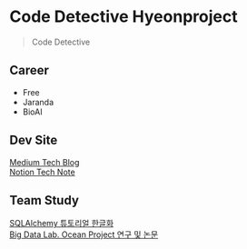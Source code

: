 # Code Detective Hyeonproject

> Code Detective


## Career
- Free
- Jaranda
- BioAI


## Dev Site
[Medium Tech Blog](https://medium.com/@hyeonproject)<br>
[Notion Tech Note](https://hyeonproject.notion.site)<br>

## Team Study
[SQLAlchemy 튜토리얼 한글화](https://soogoonsoogoonpythonists.github.io/sqlalchemy-for-pythonist/)<br>
[Big Data Lab. Ocean Project 연구 및 논문](https://gitlab.com/bd-crew/ocean)
